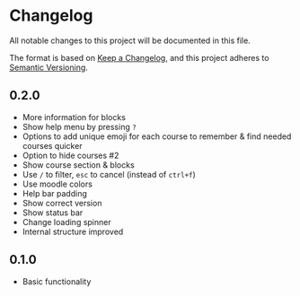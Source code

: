 # Changelog

All notable changes to this project will be documented in this file.

The format is based on [Keep a Changelog](https://keepachangelog.com), and this project adheres to
[Semantic Versioning](https://semver.org).

## 0.2.0

- More information for blocks
- Show help menu by pressing `?`
- Options to add unique emoji for each course to remember & find needed courses quicker
- Option to hide courses #2
- Show course section & blocks
- Use `/` to filter, `esc` to cancel (instead of `ctrl+f`)
- Use moodle colors
- Help bar padding
- Show correct version
- Show status bar
- Change loading spinner
- Internal structure improved

## 0.1.0

- Basic functionality

